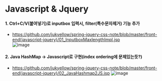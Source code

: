 # Javascript & Jquery

#### 1. Ctrl+C/V(붙여넣기)로 inputbox 입력시, filter(특수문자제거) 기능 추가  
- https://github.com/jukyellow/spring-jquery-css-note/blob/master/front-end(javascript-jquery)/01_InputboxMaxlengthImpl.jsp  
![image](https://user-images.githubusercontent.com/45334819/58353545-b43d4d80-7ea9-11e9-8d08-7df9c44269fc.png)  
   
#### 2. Java HashMap -> Javascript로 구현(index ordering에 문제있는듯?)  
- https://github.com/jukyellow/spring-jquery-css-note/blob/master/front-end(javascript-jquery)/02_JavaHashmap2JS.jsp
![image](https://user-images.githubusercontent.com/45334819/58353554-b8696b00-7ea9-11e9-831f-a4ca8fa94bd4.png)  
